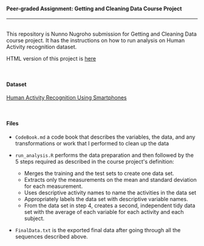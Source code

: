 #### Peer-graded Assignment: Getting and Cleaning Data Course Project

---

<br/>
This repository is Nunno Nugroho submission for Getting and Cleaning Data course project. It has the instructions on how to run analysis on Human Activity recognition dataset.

HTML version of this project is [here](https://rpubs.com/ninjazzle/DS-JHU-3-4-Final) 

<br/>

#### Dataset

[Human Activity Recognition Using Smartphones](http://archive.ics.uci.edu/ml/datasets/Human+Activity+Recognition+Using+Smartphones)

<br/>

#### Files

* `CodeBook.md` a code book that describes the variables, the data, and any transformations or work that I performed to clean up the data

* `run_analysis.R` performs the data preparation and then followed by the 5 steps required as described in the course project's definition:
    + Merges the training and the test sets to create one data set.
    + Extracts only the measurements on the mean and standard deviation for each measurement.
    + Uses descriptive activity names to name the activities in the data set
    + Appropriately labels the data set with descriptive variable names.
    + From the data set in step 4, creates a second, independent tidy data set with the average of each variable for each activity and each subject.
    
* `FinalData.txt` is the exported final data after going through all the sequences described above.
